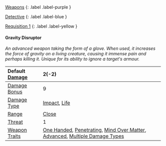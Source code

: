 
[Weapons](Game/Core/Weapons)
{: .label .label-purple }

[Detective](Game/Detective)
{: .label .label-blue }

[Requisition 1](Game/Deployment#Requisition)
{: .label .label-yellow }
#### Gravity Disruptor
*An advanced weapon taking the form of a glove. When used, it increases the force of gravity on a living creature, causing it immense pain and perhaps killing it. Unique for its ability to ignore a target's armour.*

| Default [Damage](Core/Weapons#Calculating%20Damage) | 2(-2) |
| :--- | :--- |
| [Damage Bonus](Game/Core/Weapons#Damage%20Bonus) | 9 |
| [Damage Type](Core/Weapons#Damage%20Type) | [Impact](Game/Core/Injury#Impact), [Life](Game/Core/Injury#Life) |
| [Range](Core/Weapons#Range) | [Close](Game/Core/Movement#Close) |
| [Threat](Core/Weapons#Threat) | 1 |
| [Weapon Traits](Core/Weapon-Traits) | [One Handed](Game/Core/Weapon-Traits#One%20Handed), [Penetrating](Game/Core/Weapon-Traits#Penetrating), [Mind Over Matter](Game/Core/Weapon-Traits#Mind%20Over%20Matter), [Advanced](Game/Core/Weapon-Traits#Advanced), [Multiple Damage Types](Game/Core/Weapon-Traits#Multiple%20Damage%20Types) |
